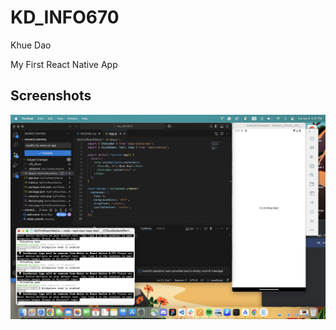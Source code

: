 # KD_INFO670

Khue Dao

My First React Native App

## Screenshots

![App Screenshot](screenshots/Assignment1.png)
